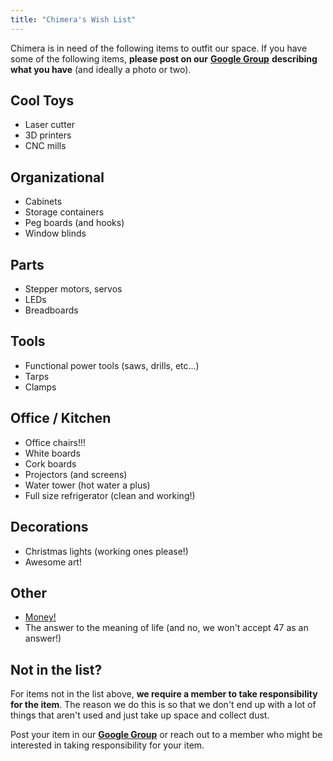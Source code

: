 ```yaml
---
title: "Chimera's Wish List"
---
```


Chimera is in need of the following items to outfit our space. If you have some of the following items, **please post on our** [**Google Group**][google-group] **describing what you have** (and ideally a photo or two).

## Cool Toys

- Laser cutter
- 3D printers
- CNC mills


## Organizational

- Cabinets
- Storage containers
- Peg boards (and hooks)
- Window blinds

## Parts

- Stepper motors, servos
- LEDs
- Breadboards


## Tools

- Functional power tools (saws, drills, etc...)
- Tarps
- Clamps


## Office / Kitchen

- Office chairs!!!
- White boards
- Cork boards
- Projectors (and screens)
- Water tower (hot water a plus)
- Full size refrigerator (clean and working!)


## Decorations

- Christmas lights (working ones please!)
- Awesome art!


## Other

- [Money!](/donate/)
- The answer to the meaning of life (and no, we won't accept 47 as an answer!)



## Not in the list?

For items not in the list above, **we require a member to take responsibility for the item**. The reason we do this is so that we don't end up with a lot of things that aren't used and just take up space and collect dust.

Post your item in our [**Google Group**][google-group] or reach out to a member who might be interested in taking responsibility for your item.

[google-group]: https://groups.google.com/forum/#!forum/chimera-art-space
